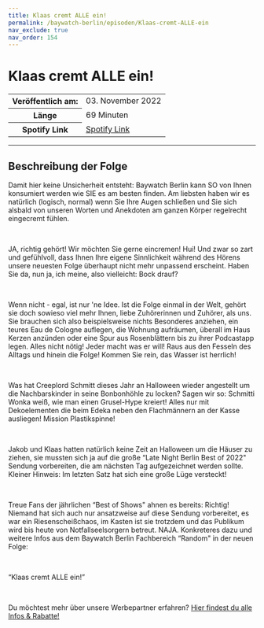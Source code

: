 ```yaml
---
title: Klaas cremt ALLE ein!
permalink: /baywatch-berlin/episoden/Klaas-cremt-ALLE-ein
nav_exclude: true
nav_order: 154
---
```


# Klaas cremt ALLE ein!
<table class="resp-table dcf-table dcf-table-responsive dcf-table-bordered dcf-table-striped dcf-w-100%">
                    <tbody>
                        <tr>
                            <th scope="row">Veröffentlich am:</th>
                            <td data-label="Veröffentlich am:">03. November 2022</td>
                        </tr>
                        <tr>
                            <th scope="row">Länge </th>
                            <td data-label="Länge ">69 Minuten</td>
                        </tr><tr>
                                <th scope="row">Spotify Link</th>
                                <td data-label="Spotify Link"><a href="https://open.spotify.com/episode/1UzkISPARP1Rl8Sbgo0xvv">Spotify Link</a></td>
                            </tr></tbody>
                </table>

***

## Beschreibung der Folge

<div>
<p>Damit hier keine Unsicherheit entsteht: Baywatch Berlin kann SO von Ihnen konsumiert werden wie SIE es am besten finden. Am liebsten haben wir es natürlich (logisch, normal) wenn Sie Ihre Augen schließen und Sie sich alsbald von unseren Worten und Anekdoten am ganzen Körper regelrecht eingecremt fühlen. </p><br/><p>JA, richtig gehört! Wir möchten Sie gerne eincremen! Hui! Und zwar so zart und gefühlvoll, dass Ihnen Ihre eigene Sinnlichkeit während des Hörens unsere neuesten Folge überhaupt nicht mehr unpassend erscheint. Haben Sie da, nun ja, ich meine, also vielleicht: Bock drauf?</p><br/><p>Wenn nicht - egal, ist nur &#39;ne Idee. Ist die Folge einmal in der Welt, gehört sie doch sowieso viel mehr Ihnen, liebe Zuhörerinnen und Zuhörer, als uns. Sie brauchen sich also beispielsweise nichts Besonderes anziehen, ein teures Eau de Cologne auflegen, die Wohnung aufräumen, überall im Haus Kerzen anzünden oder eine Spur aus Rosenblättern bis zu ihrer Podcastapp legen. Alles nicht nötig! Jeder macht was er will! Raus aus den Fesseln des Alltags und hinein die Folge! Kommen Sie rein, das Wasser ist herrlich!</p><br/><p>Was hat Creeplord Schmitt dieses Jahr an Halloween wieder angestellt um die Nachbarskinder in seine Bonbonhöhle zu locken? Sagen wir so: Schmitti Wonka weiß, wie man einen Grusel-Hype kreiert! Alles nur mit Dekoelementen die beim Edeka neben den Flachmännern an der Kasse ausliegen! Mission Plastikspinne! </p><br/><p>Jakob und Klaas hatten natürlich keine Zeit an Halloween um die Häuser zu ziehen, sie mussten sich ja auf die große “Late Night Berlin Best of 2022&#34; Sendung vorbereiten, die am nächsten Tag aufgezeichnet werden sollte. Kleiner Hinweis: Im letzten Satz hat sich eine große Lüge versteckt!</p><br/><p>Treue Fans der jährlichen “Best of Shows&#34; ahnen es bereits: Richtig! Niemand hat sich auch nur ansatzweise auf diese Sendung vorbereitet, es war ein Riesenscheißchaos, im Kasten ist sie trotzdem und das Publikum wird bis heute von Notfallseelsorgern betreut. NAJA. Konkreteres dazu und weitere Infos aus dem Baywatch Berlin Fachbereich “Random&#34; in der neuen Folge:</p><br/><p>“Klaas cremt ALLE ein!”</p><br/><p>Du möchtest mehr über unsere Werbepartner erfahren? <a href="https://linktr.ee/BaywatchBerlin" rel="nofollow">Hier findest du alle Infos &amp; Rabatte!</a></p>  
</div>

